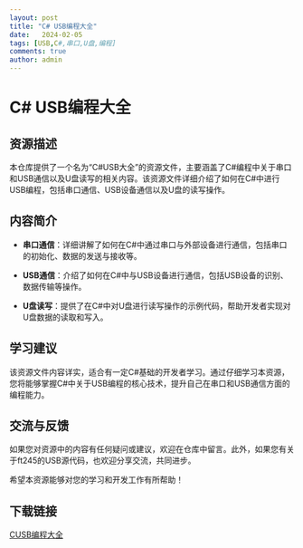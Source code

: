 ```yaml
---
layout: post
title: "C# USB编程大全"
date:   2024-02-05
tags: [USB,C#,串口,U盘,编程]
comments: true
author: admin
---
```

# C# USB编程大全

## 资源描述

本仓库提供了一个名为“C#USB大全”的资源文件，主要涵盖了C#编程中关于串口和USB通信以及U盘读写的相关内容。该资源文件详细介绍了如何在C#中进行USB编程，包括串口通信、USB设备通信以及U盘的读写操作。

## 内容简介

- **串口通信**：详细讲解了如何在C#中通过串口与外部设备进行通信，包括串口的初始化、数据的发送与接收等。
  
- **USB通信**：介绍了如何在C#中与USB设备进行通信，包括USB设备的识别、数据传输等操作。

- **U盘读写**：提供了在C#中对U盘进行读写操作的示例代码，帮助开发者实现对U盘数据的读取和写入。

## 学习建议

该资源文件内容详实，适合有一定C#基础的开发者学习。通过仔细学习本资源，您将能够掌握C#中关于USB编程的核心技术，提升自己在串口和USB通信方面的编程能力。

## 交流与反馈

如果您对资源中的内容有任何疑问或建议，欢迎在仓库中留言。此外，如果您有关于ft245的USB源代码，也欢迎分享交流，共同进步。

希望本资源能够对您的学习和开发工作有所帮助！

## 下载链接

[CUSB编程大全](https://pan.quark.cn/s/e7f10bc141c4)